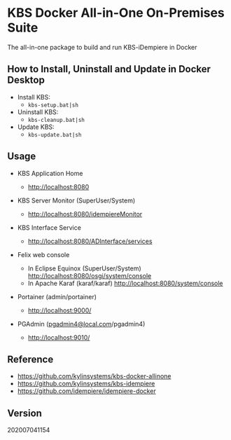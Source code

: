 # KBS Docker All-in-One On-Premises Suite 
The all-in-one package to build and run KBS-iDempiere in Docker

## How to Install, Uninstall and Update in Docker Desktop
* Install KBS: 
    * `kbs-setup.bat|sh` 
* Uninstall KBS: 
    * `kbs-cleanup.bat|sh`
* Update KBS:
    * `kbs-update.bat|sh` 

## Usage
* KBS Application Home
  * [http://localhost:8080](http://localhost:8080)

* KBS Server Monitor (SuperUser/System)
  * [http://localhost:8080/idempiereMonitor](http://localhost:8080/idempiereMonitor)

* KBS Interface Service 
  * [http://localhost:8080/ADInterface/services](http://localhost:8080/ADInterface/services)

* Felix web console
  * In Eclipse Equinox (SuperUser/System)
  [http://localhost:8080/osgi/system/console](http://localhost:8080/osgi/system/console)
  * In Apache Karaf (karaf/karaf)
  [http://localhost:8080/system/console](http://localhost:8080/system/console)

* Portainer (admin/portainer)
  * [http://localhost:9000/](http://localhost:9000/)

* PGAdmin (pgadmin4@local.com/pgadmin4)
  * [http://localhost:9010/](http://localhost:9010/)


## Reference
* https://github.com/kylinsystems/kbs-docker-allinone
* https://github.com/kylinsystems/kbs-idempiere
* https://github.com/idempiere/idempiere-docker

## Version
202007041154